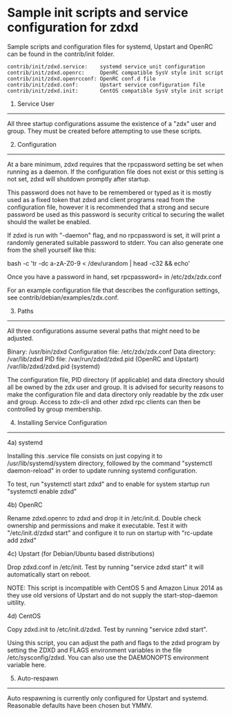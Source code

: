 Sample init scripts and service configuration for zdxd
==========================================================

Sample scripts and configuration files for systemd, Upstart and OpenRC
can be found in the contrib/init folder.

    contrib/init/zdxd.service:    systemd service unit configuration
    contrib/init/zdxd.openrc:     OpenRC compatible SysV style init script
    contrib/init/zdxd.openrcconf: OpenRC conf.d file
    contrib/init/zdxd.conf:       Upstart service configuration file
    contrib/init/zdxd.init:       CentOS compatible SysV style init script

1. Service User
---------------------------------

All three startup configurations assume the existence of a "zdx" user
and group.  They must be created before attempting to use these scripts.

2. Configuration
---------------------------------

At a bare minimum, zdxd requires that the rpcpassword setting be set
when running as a daemon.  If the configuration file does not exist or this
setting is not set, zdxd will shutdown promptly after startup.

This password does not have to be remembered or typed as it is mostly used
as a fixed token that zdxd and client programs read from the configuration
file, however it is recommended that a strong and secure password be used
as this password is security critical to securing the wallet should the
wallet be enabled.

If zdxd is run with "-daemon" flag, and no rpcpassword is set, it will
print a randomly generated suitable password to stderr.  You can also
generate one from the shell yourself like this:

bash -c 'tr -dc a-zA-Z0-9 < /dev/urandom | head -c32 && echo'

Once you have a password in hand, set rpcpassword= in /etc/zdx/zdx.conf

For an example configuration file that describes the configuration settings,
see contrib/debian/examples/zdx.conf.

3. Paths
---------------------------------

All three configurations assume several paths that might need to be adjusted.

Binary:              /usr/bin/zdxd
Configuration file:  /etc/zdx/zdx.conf
Data directory:      /var/lib/zdxd
PID file:            /var/run/zdxd/zdxd.pid (OpenRC and Upstart)
                     /var/lib/zdxd/zdxd.pid (systemd)

The configuration file, PID directory (if applicable) and data directory
should all be owned by the zdx user and group.  It is advised for security
reasons to make the configuration file and data directory only readable by the
zdx user and group.  Access to zdx-cli and other zdxd rpc clients
can then be controlled by group membership.

4. Installing Service Configuration
-----------------------------------

4a) systemd

Installing this .service file consists on just copying it to
/usr/lib/systemd/system directory, followed by the command
"systemctl daemon-reload" in order to update running systemd configuration.

To test, run "systemctl start zdxd" and to enable for system startup run
"systemctl enable zdxd"

4b) OpenRC

Rename zdxd.openrc to zdxd and drop it in /etc/init.d.  Double
check ownership and permissions and make it executable.  Test it with
"/etc/init.d/zdxd start" and configure it to run on startup with
"rc-update add zdxd"

4c) Upstart (for Debian/Ubuntu based distributions)

Drop zdxd.conf in /etc/init.  Test by running "service zdxd start"
it will automatically start on reboot.

NOTE: This script is incompatible with CentOS 5 and Amazon Linux 2014 as they
use old versions of Upstart and do not supply the start-stop-daemon uitility.

4d) CentOS

Copy zdxd.init to /etc/init.d/zdxd. Test by running "service zdxd start".

Using this script, you can adjust the path and flags to the zdxd program by
setting the ZDXD and FLAGS environment variables in the file
/etc/sysconfig/zdxd. You can also use the DAEMONOPTS environment variable here.

5. Auto-respawn
-----------------------------------

Auto respawning is currently only configured for Upstart and systemd.
Reasonable defaults have been chosen but YMMV.
